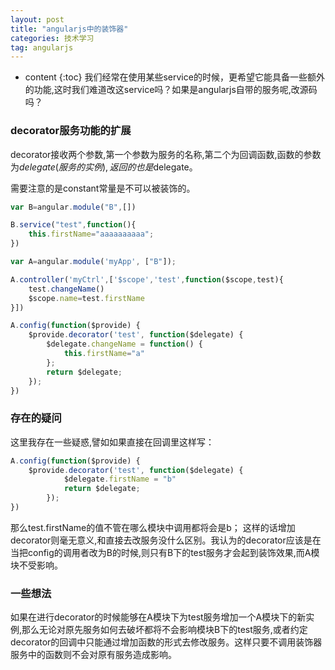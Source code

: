 ```yaml
---
layout: post
title: "angularjs中的装饰器"
categories: 技术学习
tag: angularjs
---
```

* content
{:toc}
我们经常在使用某些service的时候，更希望它能具备一些额外的功能,这时我们难道改这service吗？如果是angularjs自带的服务呢,改源码吗？
<!-- more -->

### decorator服务功能的扩展
decorator接收两个参数,第一个参数为服务的名称,第二个为回调函数,函数的参数为$delegate(服务的实例),返回的也是$delegate。

需要注意的是constant常量是不可以被装饰的。
```js
var B=angular.module("B",[])

B.service("test",function(){
    this.firstName="aaaaaaaaaa";
})

var A=angular.module('myApp', ["B"]);

A.controller('myCtrl',['$scope','test',function($scope,test){
    test.changeName()
    $scope.name=test.firstName
}])

A.config(function($provide) {  
    $provide.decorator('test', function($delegate) {  
        $delegate.changeName = function() {  
            this.firstName="a" 
        };  
        return $delegate;  
    });  
}) 
```

### 存在的疑问
这里我存在一些疑惑,譬如如果直接在回调里这样写：
```js
A.config(function($provide) {  
    $provide.decorator('test', function($delegate) {  
            $delegate.firstName = "b" 
            return $delegate;  
        });  
}) 
```
那么test.firstName的值不管在哪么模块中调用都将会是b；
这样的话增加decorator则毫无意义,和直接去改服务没什么区别。我认为的decorator应该是在当把config的调用者改为B的时候,则只有B下的test服务才会起到装饰效果,而A模块不受影响。

### 一些想法
如果在进行decorator的时候能够在A模块下为test服务增加一个A模块下的新实例,那么无论对原先服务如何去破坏都将不会影响模块B下的test服务,或者约定decorator的回调中只能通过增加函数的形式去修改服务。这样只要不调用装饰器服务中的函数则不会对原有服务造成影响。



